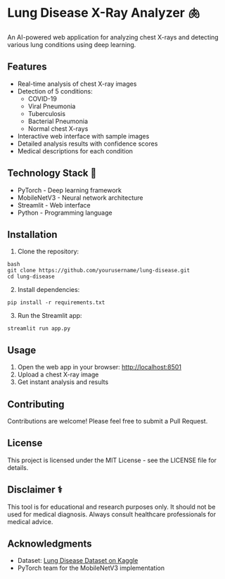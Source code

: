 
# Lung Disease X-Ray Analyzer 🫁

An AI-powered web application for analyzing chest X-rays and detecting various lung conditions using deep learning.

## Features

- Real-time analysis of chest X-ray images
- Detection of 5 conditions:
  - COVID-19
  - Viral Pneumonia  
  - Tuberculosis
  - Bacterial Pneumonia
  - Normal chest X-rays
- Interactive web interface with sample images
- Detailed analysis results with confidence scores
- Medical descriptions for each condition

## Technology Stack 🔧

- PyTorch - Deep learning framework
- MobileNetV3 - Neural network architecture
- Streamlit - Web interface
- Python - Programming language

## Installation

1. Clone the repository:
```
bash
git clone https://github.com/yourusername/lung-disease.git
cd lung-disease
```

2. Install dependencies:
```
pip install -r requirements.txt
```

3. Run the Streamlit app:
```
streamlit run app.py
```

## Usage

1. Open the web app in your browser: [http://localhost:8501](http://localhost:8501)
2. Upload a chest X-ray image
3. Get instant analysis and results

## Contributing

Contributions are welcome! Please feel free to submit a Pull Request.

## License

This project is licensed under the MIT License - see the LICENSE file for details.

## Disclaimer ⚕️

This tool is for educational and research purposes only. It should not be used for medical diagnosis. Always consult healthcare professionals for medical advice.

## Acknowledgments

- Dataset: [Lung Disease Dataset on Kaggle](https://www.kaggle.com/datasets/omkarmanohardalvi/lungs-disease-dataset-4-types)
- PyTorch team for the MobileNetV3 implementation

